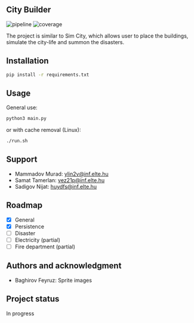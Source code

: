 ## City Builder

![pipeline](https://szofttech.inf.elte.hu/software-technology-2023/group-2/game-gurus/badges/master/pipeline.svg) 
![coverage](https://szofttech.inf.elte.hu/software-technology-2023/group-2/game-gurus/badges/master/coverage.svg)

The project is similar to Sim City, which allows user to place the buildings, simulate the city-life and summon the disasters.

## Installation
```bash
pip install -r requirements.txt
```

## Usage
General use:
```bash
python3 main.py
```
or with cache removal (Linux):
```bash
./run.sh
```

## Support
- Mammadov Murad: [ylin2v@inf.elte.hu](mailto:ylin2v@inf.elte.hu)
- Samat Tamerlan: [vez21p@inf.elte.hu](mailto:vez21p@inf.elte.hu)
- Sadigov Nijat: [huydfs@inf.elte.hu](mailto:huydfs@inf.elte.hu)

## Roadmap
- [x] General
- [x] Persistence
- [ ] Disaster
- [ ] Electricity (partial)
- [ ] Fire department (partial)

## Authors and acknowledgment
- Baghirov Feyruz: Sprite images

## Project status
In progress
